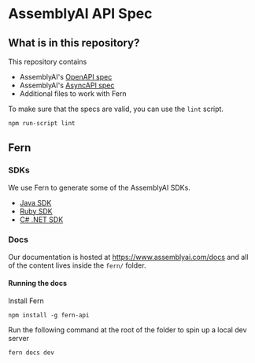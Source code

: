 # AssemblyAI API Spec

## What is in this repository?

This repository contains

- AssemblyAI's [OpenAPI spec](./openapi.yml)
- AssemblyAI's [AsyncAPI spec](./asyncapi.yml)
- Additional files to work with Fern

To make sure that the specs are valid, you can use the `lint` script.

```bash
npm run-script lint
```

## Fern

### SDKs

We use Fern to generate some of the AssemblyAI SDKs.

- [Java SDK](https://github.com/AssemblyAI/assemblyai-java-sdk)
- [Ruby SDK](https://github.com/AssemblyAI/assemblyai-ruby-sdk)
- [C# .NET SDK](https://github.com/AssemblyAI/assemblyai-csharp-sdk)

### Docs

Our documentation is hosted at https://www.assemblyai.com/docs and all of the content lives inside the `fern/` folder.

#### Running the docs

Install Fern

```
npm install -g fern-api
```

Run the following command at the root of the folder to spin up a local dev server

```
fern docs dev
```

